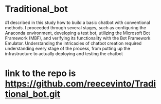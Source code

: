 # Traditional_bot
#I described in this study how to build a basic chatbot with conventional methods. I proceeded through several stages, such as configuring the Anaconda environment, developing a test bot, utilizing the Microsoft Bot Framework (MBF), and verifying its functionality with the Bot Framework Emulator. Understanding the intricacies of chatbot creation required understanding every stage of the process, from putting up the infrastructure to actually deploying and testing the chatbot
# link to the repo is https://github.com/reecevinto/Traditional_bot.git
